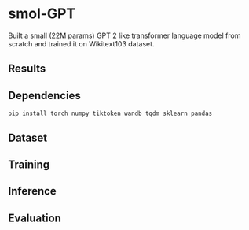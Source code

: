 # smol-GPT
Built a small (22M params) GPT 2 like transformer language model from scratch and trained it on Wikitext103 dataset.

## Results

## Dependencies
```
pip install torch numpy tiktoken wandb tqdm sklearn pandas
```
## Dataset
## Training
## Inference
## Evaluation
